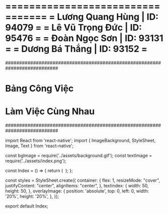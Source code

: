 =================================
= Lương Quang Hùng | ID: 94079  =
= Lê Vũ Trọng Đức  | ID: 95476  =
= Đoàn Ngọc Sơn    | ID: 93131  =
= Dương Bá Thắng   | ID: 93152  =
=================================
###########################################################################
#                             Bảng Công Việc                              #
#                         Làm Việc Cùng Nhau                              #
###########################################################################

import React from 'react-native';
import { ImageBackground, StyleSheet, Image, Text } from 'react-native';

const bgImage = require('../assets/background.gif');
const textImage = require('../assets/index.png');

const Index = () => {
    return (
        <ImageBackground source={bgImage} style={styles.container}>
            <Image source={textImage}/>
        </ImageBackground>
    );
};

const styles = StyleSheet.create({
    container: {
        flex: 1,
        resizeMode: "cover",
        justifyContent: "center",
        alignItems: "center",
    },
    textindex: {
        width: 50,
        height: 50,
    },
    overlayImage: {
        position: 'absolute',
        top: 0,
        left: 0,
        width: '20%',
        height: '20%',
    },
});


export default Index;
